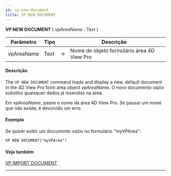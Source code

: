 ```yaml
---
id: vp-new-document
title: VP NEW DOCUMENT
---
```


<!-- REF #_method_.VP NEW DOCUMENT.Syntax -->

**VP NEW DOCUMENT** ( _vpAreaName_ : Text ) <!-- END REF -->

<!-- REF #_method_.VP NEW DOCUMENT.Params -->

| Parâmetro  | Tipo |    | Descrição                                  |                  |
| ---------- | ---- | -- | ------------------------------------------ | ---------------- |
| vpAreaName | Text | -> | Nome de objeto formulário área 4D View Pro | <!-- END REF --> |

#### Descrição

The `VP NEW DOCUMENT` command <!-- REF #_method_.VP NEW DOCUMENT.Summary -->loads and display a new, default document in the 4D View Pro form area object _vpAreaName_<!-- END REF -->. O novo documento vazio substitui quaisquer dados já inseridos na área.

Em _vpAreaName_, passe o nome da área 4D View Pro. Se passar um nome que não existe, é devolvido um erro.

#### Exemplo

Se quiser exibir um documento vazio no formulário "myVPArea":

```4d
VP NEW DOCUMENT("myVPArea")
```

#### Veja também

[VP IMPORT DOCUMENT](vp-import-document.md)

---
